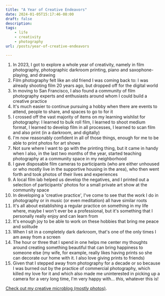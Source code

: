 ```yaml
---
title: "A Year of Creative Endeavors"
date: 2024-01-05T15:17:46-08:00
draft: false
description: 
tags: 
    - life
    - creativity
    - photography
url: /posts/year-of-creative-endeavors

---
```


1. In 2023, I got to explore a whole year of creativity, namely in film photography, photographic darkroom printing, piano and saxophone-playing, and drawing
2. Film photography felt like an old friend I was coming back to: I was already shooting film 20 years ago, but dropped off for the digital world
3. In moving to San Francisco, I also found a community of film photography experts and enthusiasts around whom I could build a creative practice
4. It's much easier to continue pursuing a hobby when there are events to attend, people to share, and spaces to go to for it
5. I crossed off the vast majority of items on my learning wishlist for photography: I learned to bulk roll film, I learned to shoot medium format, I learned to develop film in all processes, I learned to scan film and also print (in a darkroom, and digitally)
6. I'm now reasonably confident in all of those things, enough for me to be able to print photos for art shows
7. Not sure where I want to go with the printing thing, but it came in handy when I also, in the last two months of the year, started teaching photography at a community space in my neighborhood
8. I gave disposable film cameras to participants (who are either unhoused or who mostly live in the supportive housing in the area), who then went forth and took photos of their lives and experiences
9. A local film lab helped us develop the negatives, and I printed out a selection of participants' photos for a small private art show at the community space 
10. In developing a 'creative practice', I've come to see that the work I do in photography or in music (or even meditation) all have similar roots
11. It's all about establishing a regular practice on something in my life where, maybe I won't ever be a professional, but it's something that I personally really enjoy and can learn from
12. It's enough joy to be able to work on these hobbies that bring me peace and solitude
13. When I sit in a completely dark darkroom, that's one of the only times I am away from a screen
14. The hour or three that I spend in one helps me center my thoughts around creating something beautiful that can bring happiness to someone else (my wife, for example, really likes having prints so she can decorate our home with it. I also love giving prints to friends)
15. Given that I stepped away from photography for a decade or so because I was burned out by the practice of commercial photography, which killed my love for it and which also made me uninterested in picking up a camera for a very long time, I'm very happy with... *this*, whatever this is!

[Check out my creative microblog (mostly photos)](https://micro.popagandhi.com).